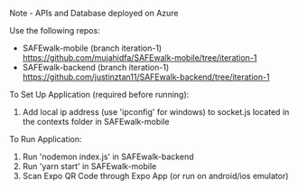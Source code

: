Note - APIs and Database deployed on Azure

Use the following repos:
- SAFEwalk-mobile (branch iteration-1) 
  https://github.com/mujahidfa/SAFEwalk-mobile/tree/iteration-1 
- SAFEwalk-backend (branch iteration-1)
  https://github.com/justinztan11/SAFEwalk-backend/tree/iteration-1


To Set Up Application (required before running):
1. Add local ip address (use 'ipconfig' for windows) to socket.js located in the contexts folder in SAFEwalk-mobile 

To Run Application:
1. Run 'nodemon index.js' in SAFEwalk-backend 
2. Run 'yarn start' in SAFEwalk-mobile
3. Scan Expo QR Code through Expo App (or run on android/ios emulator)
